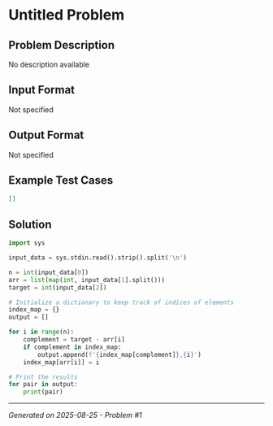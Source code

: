 # Untitled Problem

## Problem Description
No description available

## Input Format
Not specified

## Output Format
Not specified

## Example Test Cases
```json
[]
```

## Solution
```python
import sys

input_data = sys.stdin.read().strip().split('\n')

n = int(input_data[0])
arr = list(map(int, input_data[1].split()))
target = int(input_data[2])

# Initialize a dictionary to keep track of indices of elements
index_map = {}
output = []

for i in range(n):
    complement = target - arr[i]
    if complement in index_map:
        output.append(f'{index_map[complement]},{i}')
    index_map[arr[i]] = i

# Print the results
for pair in output:
    print(pair)
```

---
*Generated on 2025-08-25 - Problem #1*